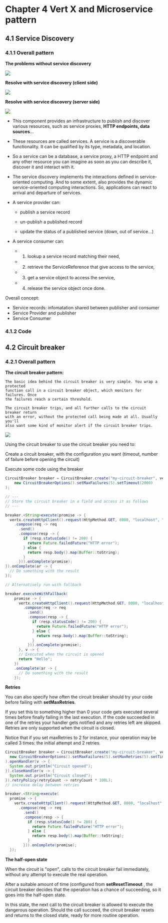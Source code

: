 # Chapter 4 Vert X and Microservice pattern

## 4.1 Service Discovery

### 4.1.1 Overall pattern

**The problems without service discovery**

![](image/no_sd.png)

**Resolve with service discovery (client side)**

![](image/with_ds.png)

**Resolve with service discovery (server side)**

![](image/server_ds.png)

- This component provides an infrastructure to publish and discover various resources, such as service proxies, **HTTP endpoints, data sources**…​ 

- These resources are called services. A service is a discoverable functionality. It can be qualified by its type, metadata, and location. 

- So a service can be a database, a service proxy, a HTTP endpoint and any other resource you can imagine as soon as you can describe it, discover it and interact with it.

- The service discovery implements the interactions defined in service-oriented computing. And to some extent, also provides the dynamic service-oriented computing interactions. So, applications can react to arrival and departure of services.

- A service provider can:

	- publish a service record

	- un-publish a published record

	- update the status of a published service (down, out of service…​)

- A service consumer can:
	- 1) lookup a service record matching their need, 
	- 2) retrieve the ServiceReference that give access to the service, 
	- 3) get a service object to access the service, 
	- 4) release the service object once done.


Overall concept:

- Service records: infomatation shared between publisher and consumer
- Service Provider and publisher
- Service Consumer

### 4.1.2 Code


## 4.2 Circuit breaker
### 4.2.1 Overall pattern

**The circuit breaker pattern:**

```
The basic idea behind the circuit breaker is very simple. You wrap a protected
function call in a circuit breaker object, which monitors for failures. Once 
the failures reach a certain threshold. 

The circuit breaker trips, and all further calls to the circuit breaker return
with an error, without the protected call being made at all. Usually you'll 
also want some kind of monitor alert if the circuit breaker trips.
```

![](image/circuit_breaker_state.png)


Using the circuit breaker to use the circuit breaker you need to:

Create a circuit breaker, with the configuration you want (timeout, number of failure before opening the circuit)

Execute some code using the breaker


```java
CircuitBreaker breaker = CircuitBreaker.create("my-circuit-breaker", vertx,
    new CircuitBreakerOptions().setMaxFailures(5).setTimeout(2000)
);

// ---
// Store the circuit breaker in a field and access it as follows
// ---

breaker.<String>execute(promise -> {
  vertx.createHttpClient().request(HttpMethod.GET, 8080, "localhost", "/")
    .compose(req -> req
      .send()
      .compose(resp -> {
        if (resp.statusCode() != 200) {
          return Future.failedFuture("HTTP error");
        } else {
          return resp.body().map(Buffer::toString);
        }
      })).onComplete(promise);
}).onComplete(ar -> {
  // Do something with the result
});

// Alternatively run with fallback

breaker.executeWithFallback(
    promise -> {
      vertx.createHttpClient().request(HttpMethod.GET, 8080, "localhost", "/")
        .compose(req -> req
          .send()
          .compose(resp -> {
            if (resp.statusCode() != 200) {
              return Future.failedFuture("HTTP error");
            } else {
              return resp.body().map(Buffer::toString);
            }
          })).onComplete(promise);
      }, v -> {
      // Executed when the circuit is opened
      return "Hello";
    })
    .onComplete(ar -> {
      // Do something with the result
    });

```

**Retries**

You can also specify how often the circuit breaker should try your code before failing with **setMaxRetries**. 

If you set this to something higher than 0 your code gets executed several times before finally failing in the last execution. If the code succeeded in one of the retries your handler gets notified and any retries left are skipped. Retries are only supported when the circuit is closed.

Notice that if you set maxRetries to 2 for instance, your operation may be called 3 times: the initial attempt and 2 retries.

```java
CircuitBreaker breaker = CircuitBreaker.create("my-circuit-breaker", vertx,
  new CircuitBreakerOptions().setMaxFailures(5).setMaxRetries(5).setTimeout(2000)
).openHandler(v -> {
  System.out.println("Circuit opened");
}).closeHandler(v -> {
  System.out.println("Circuit closed");
}).retryPolicy(retryCount -> retryCount * 100L); 
// increase delay between retries

breaker.<String>execute(
  promise -> {
    vertx.createHttpClient().request(HttpMethod.GET, 8080, "localhost", "/")
      .compose(req -> req
        .send()
        .compose(resp -> {
          if (resp.statusCode() != 200) {
            return Future.failedFuture("HTTP error");
          } else {
            return resp.body().map(Buffer::toString);
          }
        })).onComplete(promise);
  });
```


**The half-open state**

When the circuit is "open", calls to the circuit breaker fail immediately, without any attempt to execute the real operation. 

After a suitable amount of time (configured from **setResetTimeout**
, the circuit breaker decides that the operation has a chance of succeeding, so it goes into the half-open state.

In this state, the next call to the circuit breaker is allowed to execute the dangerous operation. Should the call succeed, the circuit breaker resets and returns to the closed state, ready for more routine operation.


